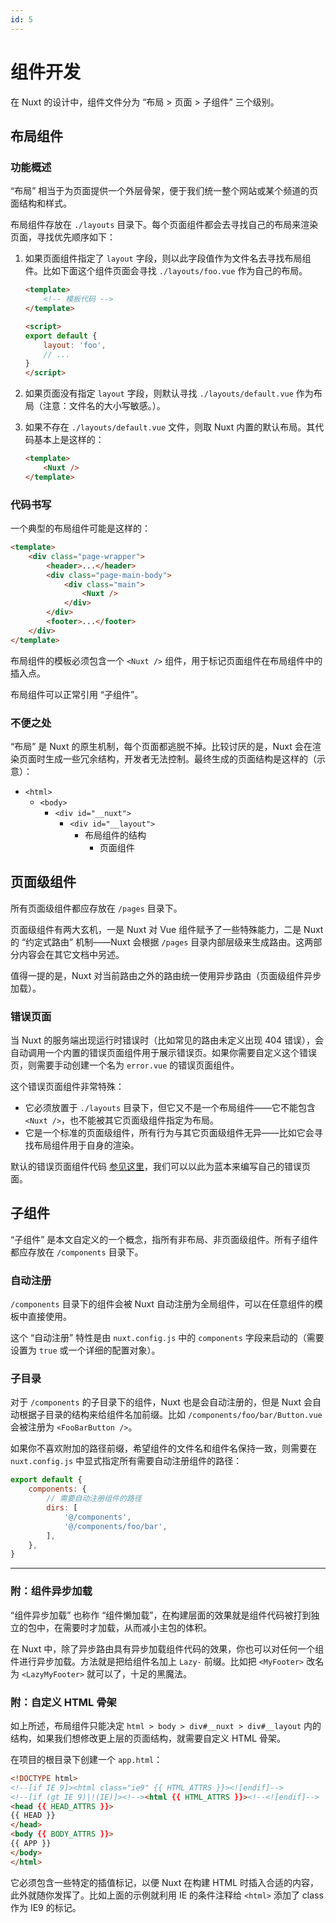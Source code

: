 ```yaml
---
id: 5
---
```


# 组件开发

在 Nuxt 的设计中，组件文件分为 “布局 > 页面 > 子组件” 三个级别。

## 布局组件

### 功能概述

“布局” 相当于为页面提供一个外层骨架，便于我们统一整个网站或某个频道的页面结构和样式。

布局组件存放在 `./layouts` 目录下。每个页面组件都会去寻找自己的布局来渲染页面，寻找优先顺序如下：

1. 如果页面组件指定了 `layout` 字段，则以此字段值作为文件名去寻找布局组件。比如下面这个组件页面会寻找 `./layouts/foo.vue` 作为自己的布局。

	```html
	<template>
		<!-- 模板代码 -->
	</template>

	<script>
	export default {
		layout: 'foo',
		// ...
	}
	</script>
	```

1. 如果页面没有指定 `layout` 字段，则默认寻找 `./layouts/default.vue` 作为布局（注意：文件名的大小写敏感。）。

1. 如果不存在 `./layouts/default.vue` 文件，则取 Nuxt 内置的默认布局。其代码基本上是这样的：

	```html
	<template>
		<Nuxt />
	</template>
	```

### 代码书写

一个典型的布局组件可能是这样的：

```html
<template>
	<div class="page-wrapper">
		<header>...</header>
		<div class="page-main-body">
			<div class="main">
				<Nuxt />
			</div>
		</div>
		<footer>...</footer>
	</div>
</template>
```

布局组件的模板必须包含一个 `<Nuxt />` 组件，用于标记页面组件在布局组件中的插入点。

布局组件可以正常引用 “子组件”。

### 不便之处

“布局” 是 Nuxt 的原生机制，每个页面都逃脱不掉。比较讨厌的是，Nuxt 会在渲染页面时生成一些冗余结构，开发者无法控制。最终生成的页面结构是这样的（示意）：

* `<html>`
	* `<body>`
		* `<div id="__nuxt">`
			* `<div id="__layout">`
				* 布局组件的结构
					* 页面组件


## 页面级组件

所有页面级组件都应存放在 `/pages` 目录下。

页面级组件有两大玄机，一是 Nuxt 对 Vue 组件赋予了一些特殊能力，二是 Nuxt 的 “约定式路由” 机制——Nuxt 会根据 `/pages` 目录内部层级来生成路由。这两部分内容会在其它文档中另述。

值得一提的是，Nuxt 对当前路由之外的路由统一使用异步路由（页面级组件异步加载）。

### 错误页面

当 Nuxt 的服务端出现运行时错误时（比如常见的路由未定义出现 404 错误），会自动调用一个内置的错误页面组件用于展示错误页。如果你需要自定义这个错误页，则需要手动创建一个名为 `error.vue`  的错误页面组件。

这个错误页面组件非常特殊：

* 它必须放置于 `./layouts` 目录下，但它又不是一个布局组件——它不能包含 `<Nuxt />`，也不能被其它页面级组件指定为布局。
* 它是一个标准的页面级组件，所有行为与其它页面级组件无异——比如它会寻找布局组件用于自身的渲染。

默认的错误页面组件代码 [参见这里](https://nuxtjs.org/docs/concepts/views#error-page)，我们可以以此为蓝本来编写自己的错误页面。


## 子组件

“子组件” 是本文自定义的一个概念，指所有非布局、非页面级组件。所有子组件都应存放在 `/components` 目录下。

### 自动注册

`/components` 目录下的组件会被 Nuxt 自动注册为全局组件，可以在任意组件的模板中直接使用。

这个 “自动注册” 特性是由 `nuxt.config.js` 中的 `components` 字段来启动的（需要设置为 `true` 或一个详细的配置对象）。

### 子目录

对于 `/components` 的子目录下的组件，Nuxt 也是会自动注册的，但是 Nuxt 会自动根据子目录的结构来给组件名加前缀。比如 `/components/foo/bar/Button.vue` 会被注册为 `<FooBarButton />`。

如果你不喜欢附加的路径前缀，希望组件的文件名和组件名保持一致，则需要在 `nuxt.config.js` 中显式指定所有需要自动注册组件的路径：

```js
export default {
	components: {
		// 需要自动注册组件的路径
		dirs: [
			'@/components',
			'@/components/foo/bar',
		],
	},
}
```

***

### 附：组件异步加载

“组件异步加载” 也称作 “组件懒加载”，在构建层面的效果就是组件代码被打到独立的包中，在需要时才加载，从而减小主包的体积。

在 Nuxt 中，除了异步路由具有异步加载组件代码的效果，你也可以对任何一个组件进行异步加载。方法就是把给组件名加上 `Lazy-` 前缀。比如把 `<MyFooter>` 改名为 `<LazyMyFooter>` 就可以了，十足的黑魔法。


### 附：自定义 HTML 骨架

如上所述，布局组件只能决定 `html > body > div#__nuxt > div#__layout` 内的结构，如果我们想修改更上层的页面结构，就需要自定义 HTML 骨架。

在项目的根目录下创建一个 `app.html`：

```html
<!DOCTYPE html>
<!--[if IE 9]><html class="ie9" {{ HTML_ATTRS }}><![endif]-->
<!--[if (gt IE 9)|!(IE)]><!--><html {{ HTML_ATTRS }}><!--<![endif]-->
<head {{ HEAD_ATTRS }}>
{{ HEAD }}
</head>
<body {{ BODY_ATTRS }}>
{{ APP }}
</body>
</html>
```

它必须包含一些特定的插值标记，以便 Nuxt 在构建 HTML 时插入合适的内容，此外就随你发挥了。比如上面的示例就利用 IE 的条件注释给 `<html>` 添加了 class 作为 IE9 的标记。
